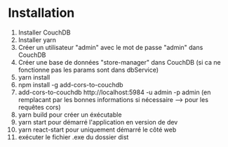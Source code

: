 # Installation

1. Installer CouchDB
2. Installer yarn
3. Créer un utilisateur "admin" avec le mot de passe "admin" dans CouchDB
4. Créer une base de données "store-manager" dans CouchDB (si ca ne fonctionne pas les params sont dans dbService)
5. yarn install
6. npm install -g add-cors-to-couchdb
7. add-cors-to-couchdb http://localhost:5984 -u admin -p admin (en remplacant par les bonnes informations si nécessaire --> pour les requêtes cors)
8. yarn build pour créer un éxécutable
9. yarn start pour démarré l'application en version de dev
10. yarn react-start pour uniquement démarré le côté web
11. exécuter le fichier .exe du dossier dist
